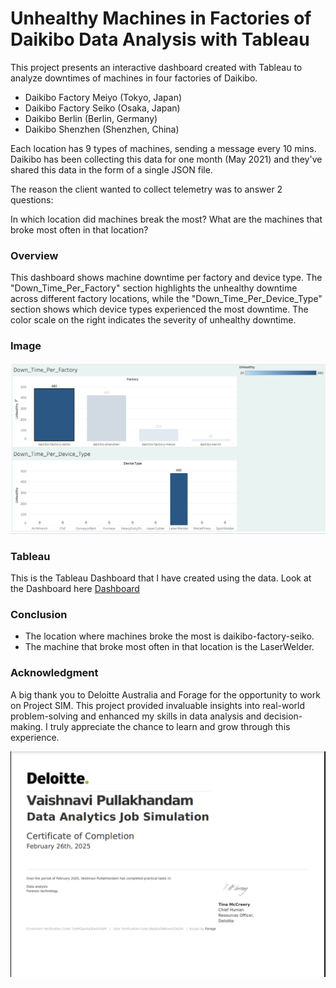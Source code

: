 # Unhealthy Machines in Factories of Daikibo Data Analysis with Tableau

This project presents an interactive dashboard created with Tableau to analyze downtimes of machines in four factories of Daikibo.

- Daikibo Factory Meiyo (Tokyo, Japan)
- Daikibo Factory Seiko (Osaka, Japan)
- Daikibo Berlin (Berlin, Germany)
- Daikibo Shenzhen (Shenzhen, China)

Each location has 9 types of machines, sending a message every 10 mins. Daikibo has been collecting this data for one month (May 2021) and they've shared this data in the form of a single JSON file.

The reason the client wanted to collect telemetry was to answer 2 questions:

In which location did machines break the most?
What are the machines that broke most often in that location?

### Overview

This dashboard shows machine downtime per factory and device type. The "Down_Time_Per_Factory" section highlights the unhealthy downtime across different factory locations, while the "Down_Time_Per_Device_Type" section shows which device types experienced the most downtime. The color scale on the right indicates the severity of unhealthy downtime.

### Image

<img src="Image/Dashboard.png"/>

### Tableau

This is the Tableau Dashboard that I have created using the data. Look at the Dashboard here [Dashboard]()

### Conclusion

- The location where machines broke the most is daikibo-factory-seiko.
- The machine that broke most often in that location is the LaserWelder.

### Acknowledgment

A big thank you to Deloitte Australia and Forage for the opportunity to work on Project SIM. This project provided invaluable insights into real-world problem-solving and enhanced my skills in data analysis and decision-making. I truly appreciate the chance to learn and grow through this experience.

<img src="Image/Certificate_JobSim.png"/>
